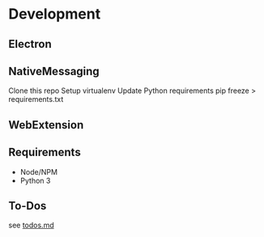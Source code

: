 Development
===


Electron
---

NativeMessaging
---
Clone this repo
Setup virtualenv
Update Python requirements
    pip freeze > requirements.txt


WebExtension
---


Requirements
---
* Node/NPM
* Python 3

To-Dos
---
see [todos.md](todos.md)
